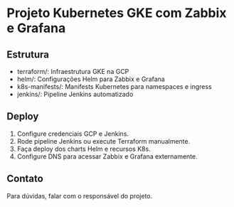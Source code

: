 # Projeto Kubernetes GKE com Zabbix e Grafana

## Estrutura

- terraform/: Infraestrutura GKE na GCP
- helm/: Configurações Helm para Zabbix e Grafana
- k8s-manifests/: Manifests Kubernetes para namespaces e ingress
- jenkins/: Pipeline Jenkins automatizado

## Deploy

1. Configure credenciais GCP e Jenkins.
2. Rode pipeline Jenkins ou execute Terraform manualmente.
3. Faça deploy dos charts Helm e recursos K8s.
4. Configure DNS para acessar Zabbix e Grafana externamente.

## Contato

Para dúvidas, falar com o responsável do projeto.
